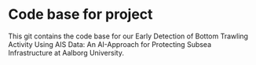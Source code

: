 # Code base for project

This git contains the code base for our Early Detection of Bottom Trawling
Activity Using AIS Data: An
AI-Approach for Protecting Subsea
Infrastructure at Aalborg University. 
